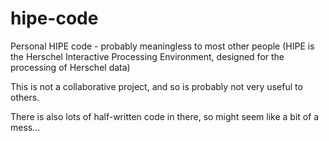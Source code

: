 hipe-code
=========

Personal HIPE code - probably meaningless to most other people (HIPE is the Herschel Interactive Processing Environment, designed for the processing of Herschel data)

This is not a collaborative project, and so is probably not very useful to others.

There is also lots of half-written code in there, so might seem like a bit of a mess...
